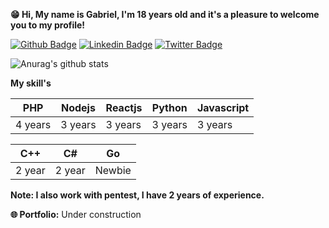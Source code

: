 **😁 Hi, My name is Gabriel, I'm 18 years old and it's a pleasure to welcome you to my profile!**


[![Github Badge](https://img.shields.io/badge/-Github-000?style=flat-square&logo=Github&logoColor=white&link=https://github.com/Faintzy)](https://github.com/Faintzy)
[![Linkedin Badge](https://img.shields.io/badge/-LinkedIn-blue?style=flat-square&logo=Linkedin&logoColor=white&link=https://www.linkedin.com/in/sudogabriel/)](https://www.linkedin.com/in/sudogabriel/)
[![Twitter Badge](https://img.shields.io/badge/-Twitter-1ca0f1?style=flat-square&labelColor=1ca0f1&logo=twitter&logoColor=white&link=https://twitter.com/xxFerrier)](https://twitter.com/xxFerrier)


![Anurag's github stats](https://github-readme-stats.vercel.app/api?username=faintzy&theme=radical&show_icons=true)

**My skill's**

|  PHP   | Nodejs | Reactjs | Python | Javascript |
|--------|--------|---------|--------|------------|
| 4 years| 3 years|  3 years| 3 years|   3 years  |

|  C++   |   C#   |    Go   |
|--------|--------|---------|
|  2 year| 2 year |  Newbie |

**Note: I also work with pentest, I have 2 years of experience.**

**🌐 Portfolio:** Under construction
